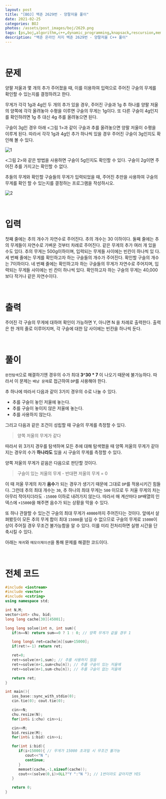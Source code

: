 ```yaml
---
layout: post
title: "[BOJ] 백준 2629번 - 양팔저울 풀이"
date: 2021-02-25
categories: BOJ
photos: /assets/post_images/boj/2629.png
tags: [ps,boj,algorithm,c++,dynamic_programming,knapsack,rescursion,memoization]
description: "백준 온라인 저지 백준 2629번 - 양팔저울 C++ 풀이"
---
```


<br>

# 문제

양팔 저울과 몇 개의 추가 주어졌을 때, 이를 이용하여 입력으로 주어진 구슬의 무게를 확인할 수 있는지를 결정하려고 한다.

무게가 각각 1g과 4g인 두 개의 추가 있을 경우, 주어진 구슬과 1g 추 하나를 양팔 저울의 양쪽에 각각 올려놓아 수평을 이루면 구슬의 무게는 1g이다. 또 다른 구슬이 4g인지를 확인하려면 1g 추 대신 4g 추를 올려놓으면 된다.

구슬이 3g인 경우 아래 <그림 1>과 같이 구슬과 추를 올려놓으면 양팔 저울이 수평을 이루게 된다. 따라서 각각 1g과 4g인 추가 하나씩 있을 경우 주어진 구슬이 3g인지도 확인해 볼 수 있다.

![1](https://www.acmicpc.net/upload/images/U4zPK9GMg7Su5jnzkZ2Clxf.jpg)

<그림 2>와 같은 방법을 사용하면 구슬이 5g인지도 확인할 수 있다. 구슬이 2g이면 주어진 추를 가지고는 확인할 수 없다.

추들의 무게와 확인할 구슬들의 무게가 입력되었을 때, 주어진 추만을 사용하여 구슬의 무게를 확인 할 수 있는지를 결정하는 프로그램을 작성하시오.

![2](https://www.acmicpc.net/upload/images/eCq8LfkEobaNaTAfuW3wFRUv.jpg)

<br>

# 입력

첫째 줄에는 추의 개수가 자연수로 주어진다. 추의 개수는 30 이하이다. 둘째 줄에는 추의 무게들이 자연수로 가벼운 것부터 차례로 주어진다. 같은 무게의 추가 여러 개 있을 수도 있다. 추의 무게는 500g이하이며, 입력되는 무게들 사이에는 빈칸이 하나씩 있 다. 세 번째 줄에는 무게를 확인하고자 하는 구슬들의 개수가 주어진다. 확인할 구슬의 개수는 7이하이다. 네 번째 줄에는 확인하고자 하는 구슬들의 무게가 자연수로 주어지며, 입력되는 무게들 사이에는 빈 칸이 하나씩 있다. 확인하고자 하는 구슬의 무게는 40,000보다 작거나 같은 자연수이다.

<br>

# 출력

주어진 각 구슬의 무게에 대하여 확인이 가능하면 Y, 아니면 N 을 차례로 출력한다. 출력은 한 개의 줄로 이루어지며, 각 구슬에 대한 답 사이에는 빈칸을 하나씩 둔다.

<br>

# 풀이

`완전탐색`으로 해결하기엔 경우의 수가 최대 **3^30 * 7** 이 나오기 때문에 불가능하다. 따라서 이 문제는 `배낭 문제`로 접근하여 `DP`를 사용해야 한다.

추 하나에 따라서 다음과 같이 3가지 경우의 수로 나눌 수 있다.

- 추를 구슬이 놓인 저울에 놓는다.
- 추를 구슬이 놓이지 않은 저울에 놓는다.
- 추를 사용하지 않는다.

그리고 다음과 같은 조건이 성립할 때 구슬의 무게를 측정할 수 있다.

> 양쪽 저울의 무게가 같다

따라서 위 3가지 경우를 탐색하며 모든 추에 대해 탐색했을 때 양쪽 저울의 무게가 같아지는 경우의 수가 **하나라도** 있을 시 구슬의 무게를 측정할 수 있다.

양쪽 저울의 무게가 같음은 다음으로 판단할 것이다.

> 구슬이 있는 저울의 무게 - 반대편 저울의 무게 = 0

이 때 저울 무게의 차가 **음수**가 되는 경우가 생기기 때문에 그대로 `DP`를 적용시키긴 힘들다. 그런데 추의 최대 개수는 `30`, 추 하나의 최대 무게는 `500` 이므로 두 저울 무게의 차는 아무리 작아지더라도 `-15000` 이하로 내려가지 않는다. 따라서 매 계산마다 `DP`배열의 인덱스에 `+15000`을 해주면 음수가 되는 상황을 막을 수 있다.

또 하나 관찰할 수 있는건 구슬의 최대 무게가 `40000`까지 주어진다는 것이다. 앞에서 살펴봤듯이 모든 추의 무게 합이 최대 `15000`을 넘길 수 없으므로 구슬의 무게로 `15000`이상이 주어질 경우 무조건 불가능함을 알 수 있다. 이를 미리 전처리하면 실행 시간을 단축시킬 수 있다.

아래는 `재귀`와 `메모이제이션`을 통해 문제를 해결한 코드이다.

<br>

# 전체 코드

```c++
#include <iostream>
#include <vector>
#include <cstring>
using namespace std;

int N,M;
vector<int> chu, bid;
long long cache[30][45001];

long long solve(int n, int sum){
   if(n==N) return sum==0 ? 1 : 0; // 양쪽 무게가 같을 경우 1

   long long& ret=cache[n][sum+15000];
   if(ret!=-1) return ret;

   ret=0;
   ret+=solve(n+1,sum); // 추를 사용하지 않음
   ret+=solve(n+1,sum+chu[n]); // 추를 구슬이 있는 저울에
   ret+=solve(n+1,sum-chu[n]); // 추를 구슬이 없는 저울에

   return ret;
}

int main(){
   ios_base::sync_with_stdio(0);
   cin.tie(0); cout.tie(0);  

   cin>>N;
   chu.resize(N);
   for(int& i:chu) cin>>i;

   cin>>M;
   bid.resize(M);
   for(int& i:bid) cin>>i;

   for(int i:bid){
      if(i>15000){ // 무게가 15000 초과일 시 무조건 불가능
         cout<<"N ";
         continue;
      }
      memset(cache,-1,sizeof(cache));
      cout<<(solve(0,i)>0LL?"Y ":"N "); // 1번이라도 같아지면 YES
   }

   return 0;
}
```